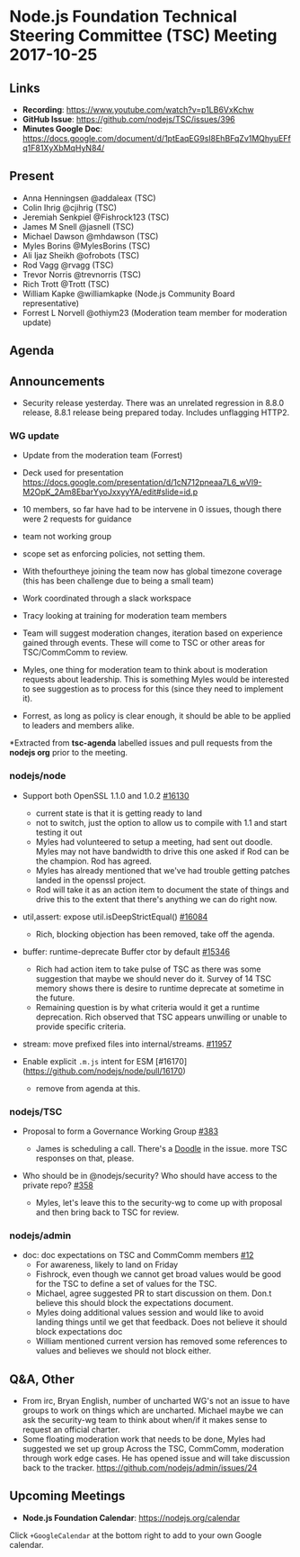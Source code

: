 # Node.js Foundation Technical Steering Committee (TSC) Meeting 2017-10-25

## Links

* **Recording**: https://www.youtube.com/watch?v=p1LB6VxKchw
* **GitHub Issue**: https://github.com/nodejs/TSC/issues/396
* **Minutes Google Doc**: https://docs.google.com/document/d/1ptEaqEG9sI8EhBFqZv1MQhyuEFfq1F81XyXbMqHyN84/

## Present

* Anna Henningsen @addaleax (TSC)
* Colin Ihrig @cjihrig (TSC)
* Jeremiah Senkpiel @Fishrock123 (TSC)
* James M Snell @jasnell (TSC)
* Michael Dawson @mhdawson (TSC)
* Myles Borins @MylesBorins (TSC)
* Ali Ijaz Sheikh @ofrobots (TSC)
* Rod Vagg @rvagg (TSC)
* Trevor Norris @trevnorris (TSC)
* Rich Trott @Trott (TSC)
* William Kapke @williamkapke (Node.js Community Board representative)
* Forrest L Norvell @othiym23 (Moderation team member for moderation update)

## Agenda

## Announcements

* Security release yesterday.  There was an unrelated regression in 8.8.0 release, 8.8.1 release
   being prepared today. Includes unflagging HTTP2.

### WG update

* Update from the moderation team (Forrest)

* Deck used for presentation https://docs.google.com/presentation/d/1cN712pneaa7L6_wVl9-M2OpK_2Am8EbarYyoJxxyyYA/edit#slide=id.p

* 10 members, so far have had to be intervene in 0 issues, though there were 2 requests
   for guidance
* team not working group
* scope set as enforcing policies, not setting them.
* With thefourtheye joining the team now has global timezone coverage
  (this has been challenge due to being a small team)
* Work coordinated through a slack workspace
* Tracy looking at training for moderation team members
* Team will suggest moderation changes, iteration based on experience gained
  through events.  These will come to TSC or other areas for TSC/CommComm to review.
* Myles, one thing for moderation team to think about is moderation requests
  about leadership.  This is something Myles would be interested to see suggestion
  as to process for this (since they need to implement it).
* Forrest, as long as policy is clear enough, it should be able to be applied to
  leaders and members alike.

*Extracted from **tsc-agenda** labelled issues and pull requests from the **nodejs org** prior to the meeting.

### nodejs/node

* Support both OpenSSL 1.1.0 and 1.0.2 [#16130](https://github.com/nodejs/node/pull/16130)
  * current state is that it is getting ready to land
  * not to switch, just the option to allow us to compile with 1.1 and start testing it out
  * Myles had volunteered to setup a meeting, had sent out doodle.  Myles may not
    have bandwidth to drive this one asked if Rod can be the champion.  Rod has agreed.
  * Myles has already mentioned that we've had trouble getting patches landed in the openssl
    project.
  * Rod will take it as an action item to document the state of things and drive this to the extent
    that there's anything we can do right now.

* util,assert: expose util.isDeepStrictEqual() [#16084](https://github.com/nodejs/node/pull/16084)
  * Rich, blocking objection has been removed, take off the agenda.

* buffer: runtime-deprecate Buffer ctor by default [#15346](https://github.com/nodejs/node/pull/15346)
  * Rich had action item to take pulse of TSC as there was some suggestion that maybe we
    should never do it. Survey of 14 TSC memory shows there is desire to runtime deprecate
    at sometime in the future.
  * Remaining question is by what criteria would it get a runtime deprecation.
    Rich observed that TSC appears unwilling or unable to provide specific
    criteria.

* stream: move prefixed files into internal/streams. [#11957](https://github.com/nodejs/node/pull/11957)
* Enable explicit `.m.js` intent for ESM [#16170] (https://github.com/nodejs/node/pull/16170)
  * remove from agenda at this.


### nodejs/TSC

* Proposal to form a Governance Working Group [#383](https://github.com/nodejs/TSC/issues/383)
  * James is scheduling a call. There's a [Doodle](https://doodle.com/poll/imwnmz98uad846p9) in the issue.
    more TSC responses on that, please.

* Who should be in @nodejs/security? Who should have access to the private repo? [#358](https://github.com/nodejs/TSC/issues/358)
  * Myles, let's leave this to the security-wg to come up with proposal and then bring back to
    TSC for review.

### nodejs/admin

* doc: doc expectations on TSC and CommComm members [#12](https://github.com/nodejs/admin/pull/12)
  * For awareness, likely to land on Friday
  * Fishrock, even though we cannot get broad values would be good for the TSC
    to define a set of values for the TSC.
  * Michael, agree suggested PR to start discussion on them.  Don.t believe this should
    block the expectations document.
  * Myles doing additional values session and would like to avoid landing things
    until we get that feedback.  Does not believe it should block expectations doc
  * William mentioned current version has removed some references to values and
    believes we should not block either.

## Q&A, Other

* From irc, Bryan English, number of uncharted WG's not an issue to have groups to
  work on things which are uncharted.  Michael maybe we can ask the
  security-wg team to think about when/if it makes sense to request an official charter.
* Some floating moderation work that needs to be done, Myles had suggested we set up group
  Across the TSC, CommComm, moderation through work edge cases.  He has opened issue
  and will take discussion back to the tracker. https://github.com/nodejs/admin/issues/24

## Upcoming Meetings

* **Node.js Foundation Calendar**: https://nodejs.org/calendar

Click `+GoogleCalendar` at the bottom right to add to your own Google calendar.
